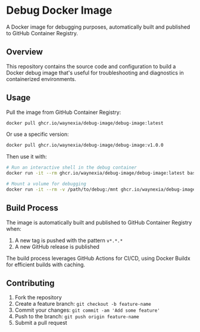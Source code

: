 # Debug Docker Image

A Docker image for debugging purposes, automatically built and published to GitHub Container Registry.

## Overview

This repository contains the source code and configuration to build a Docker debug image that's useful for troubleshooting and diagnostics in containerized environments.

## Usage

Pull the image from GitHub Container Registry:

```bash
docker pull ghcr.io/waynexia/debug-image/debug-image:latest
```

Or use a specific version:

```bash
docker pull ghcr.io/waynexia/debug-image/debug-image:v1.0.0
```

Then use it with:

```bash
# Run an interactive shell in the debug container
docker run -it --rm ghcr.io/waynexia/debug-image/debug-image:latest bash

# Mount a volume for debugging
docker run -it --rm -v /path/to/debug:/mnt ghcr.io/waynexia/debug-image/debug-image:latest
```

## Build Process

The image is automatically built and published to GitHub Container Registry when:

1. A new tag is pushed with the pattern `v*.*.*`
2. A new GitHub release is published

The build process leverages GitHub Actions for CI/CD, using Docker Buildx for efficient builds with caching.

## Contributing

1. Fork the repository
2. Create a feature branch: `git checkout -b feature-name`
3. Commit your changes: `git commit -am 'Add some feature'`
4. Push to the branch: `git push origin feature-name`
5. Submit a pull request

